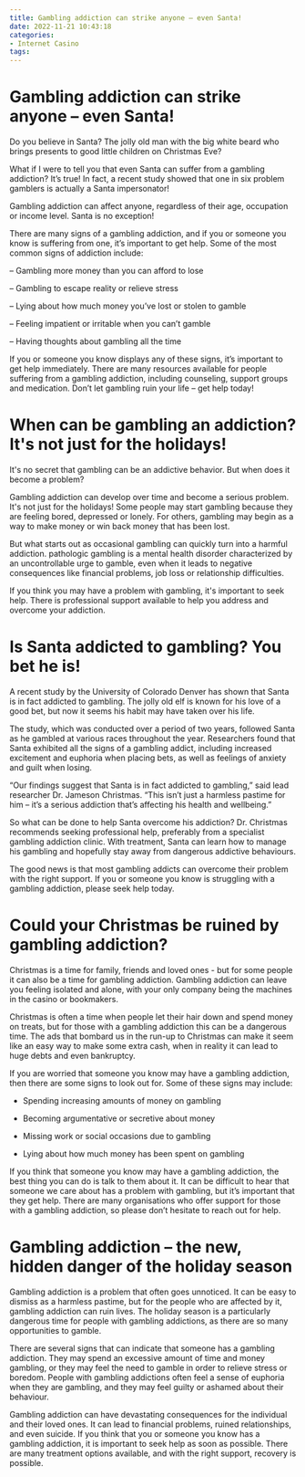 ```yaml
---
title: Gambling addiction can strike anyone – even Santa!
date: 2022-11-21 10:43:18
categories:
- Internet Casino
tags:
---
```



#  Gambling addiction can strike anyone – even Santa!

Do you believe in Santa? The jolly old man with the big white beard who brings presents to good little children on Christmas Eve?

What if I were to tell you that even Santa can suffer from a gambling addiction? It’s true! In fact, a recent study showed that one in six problem gamblers is actually a Santa impersonator!

Gambling addiction can affect anyone, regardless of their age, occupation or income level. Santa is no exception!

There are many signs of a gambling addiction, and if you or someone you know is suffering from one, it’s important to get help. Some of the most common signs of addiction include:

– Gambling more money than you can afford to lose

– Gambling to escape reality or relieve stress

– Lying about how much money you’ve lost or stolen to gamble

– Feeling impatient or irritable when you can’t gamble

– Having thoughts about gambling all the time

If you or someone you know displays any of these signs, it’s important to get help immediately. There are many resources available for people suffering from a gambling addiction, including counseling, support groups and medication. Don’t let gambling ruin your life – get help today!

#  When can be gambling an addiction? It's not just for the holidays!

It's no secret that gambling can be an addictive behavior. But when does it become a problem?

Gambling addiction can develop over time and become a serious problem. It's not just for the holidays! Some people may start gambling because they are feeling bored, depressed or lonely. For others, gambling may begin as a way to make money or win back money that has been lost.

But what starts out as occasional gambling can quickly turn into a harmful addiction. pathologic gambling is a mental health disorder characterized by an uncontrollable urge to gamble, even when it leads to negative consequences like financial problems, job loss or relationship difficulties.

If you think you may have a problem with gambling, it's important to seek help. There is professional support available to help you address and overcome your addiction.

#  Is Santa addicted to gambling? You bet he is!

A recent study by the University of Colorado Denver has shown that Santa is in fact addicted to gambling. The jolly old elf is known for his love of a good bet, but now it seems his habit may have taken over his life.

The study, which was conducted over a period of two years, followed Santa as he gambled at various races throughout the year. Researchers found that Santa exhibited all the signs of a gambling addict, including increased excitement and euphoria when placing bets, as well as feelings of anxiety and guilt when losing.

“Our findings suggest that Santa is in fact addicted to gambling,” said lead researcher Dr. Jameson Christmas. “This isn’t just a harmless pastime for him – it’s a serious addiction that’s affecting his health and wellbeing.”

So what can be done to help Santa overcome his addiction? Dr. Christmas recommends seeking professional help, preferably from a specialist gambling addiction clinic. With treatment, Santa can learn how to manage his gambling and hopefully stay away from dangerous addictive behaviours.

The good news is that most gambling addicts can overcome their problem with the right support. If you or someone you know is struggling with a gambling addiction, please seek help today.

#  Could your Christmas be ruined by gambling addiction?

Christmas is a time for family, friends and loved ones - but for some people it can also be a time for gambling addiction. Gambling addiction can leave you feeling isolated and alone, with your only company being the machines in the casino or bookmakers.

Christmas is often a time when people let their hair down and spend money on treats, but for those with a gambling addiction this can be a dangerous time. The ads that bombard us in the run-up to Christmas can make it seem like an easy way to make some extra cash, when in reality it can lead to huge debts and even bankruptcy.

If you are worried that someone you know may have a gambling addiction, then there are some signs to look out for. Some of these signs may include:

- Spending increasing amounts of money on gambling

- Becoming argumentative or secretive about money

- Missing work or social occasions due to gambling

- Lying about how much money has been spent on gambling

If you think that someone you know may have a gambling addiction, the best thing you can do is talk to them about it. It can be difficult to hear that someone we care about has a problem with gambling, but it’s important that they get help. There are many organisations who offer support for those with a gambling addiction, so please don’t hesitate to reach out for help.

#  Gambling addiction – the new, hidden danger of the holiday season

Gambling addiction is a problem that often goes unnoticed. It can be easy to dismiss as a harmless pastime, but for the people who are affected by it, gambling addiction can ruin lives. The holiday season is a particularly dangerous time for people with gambling addictions, as there are so many opportunities to gamble.

There are several signs that can indicate that someone has a gambling addiction. They may spend an excessive amount of time and money gambling, or they may feel the need to gamble in order to relieve stress or boredom. People with gambling addictions often feel a sense of euphoria when they are gambling, and they may feel guilty or ashamed about their behaviour.

Gambling addiction can have devastating consequences for the individual and their loved ones. It can lead to financial problems, ruined relationships, and even suicide. If you think that you or someone you know has a gambling addiction, it is important to seek help as soon as possible. There are many treatment options available, and with the right support, recovery is possible.